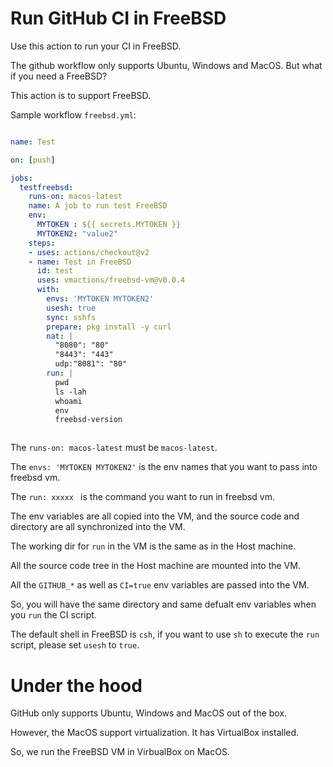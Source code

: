 # Run GitHub CI in FreeBSD

Use this action to run your CI in FreeBSD.

The github workflow only supports Ubuntu, Windows and MacOS. But what if you need a FreeBSD?

This action is to support FreeBSD.


Sample workflow `freebsd.yml`:

```yml

name: Test

on: [push]

jobs:
  testfreebsd:
    runs-on: macos-latest
    name: A job to run test FreeBSD
    env:
      MYTOKEN : ${{ secrets.MYTOKEN }}
      MYTOKEN2: "value2"
    steps:
    - uses: actions/checkout@v2
    - name: Test in FreeBSD
      id: test
      uses: vmactions/freebsd-vm@v0.0.4
      with:
        envs: 'MYTOKEN MYTOKEN2'
        usesh: true
        sync: sshfs
        prepare: pkg install -y curl
        nat: |
          "8080": "80"
          "8443": "443"
          udp:"8081": "80"
        run: |
          pwd
          ls -lah
          whoami
          env
          freebsd-version



```


The `runs-on: macos-latest` must be `macos-latest`.

The `envs: 'MYTOKEN MYTOKEN2'` is the env names that you want to pass into freebsd vm.

The `run: xxxxx `  is the command you want to run in freebsd vm.

The env variables are all copied into the VM, and the source code and directory are all synchronized into the VM.


The working dir for `run` in the VM is the same as in the Host machine.

All the source code tree in the Host machine are mounted into the VM.

All the `GITHUB_*` as well as `CI=true` env variables are passed into the VM.

So, you will have the same directory and same defualt env variables when you `run` the CI script.

The default shell in FreeBSD is `csh`, if you want to use `sh` to execute the `run` script, please set `usesh` to `true`.



# Under the hood

GitHub only supports Ubuntu, Windows and MacOS out of the box. 

However, the MacOS support virtualization. It has VirtualBox installed.

So, we run the FreeBSD VM in VirbualBox on MacOS.










